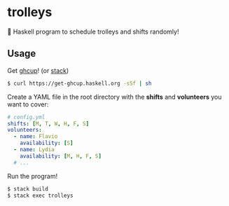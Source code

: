 # trolleys

🛒 Haskell program to schedule trolleys and shifts randomly!

## Usage

Get [ghcup](https://www.haskell.org/ghcup/)! (or [stack](https://docs.haskellstack.org/en/stable/README/))

```sh
$ curl https://get-ghcup.haskell.org -sSf | sh
```

Create a YAML file in the root directory with the **shifts** and **volunteers** you want to cover:

```yaml
# config.yml
shifts: [M, T, W, H, F, S]
volunteers:
  - name: Flavio
    availability: [S]
  - name: Lydia
    availability: [M, H, F, S]
  # ...
```

Run the program!

```sh
$ stack build
$ stack exec trolleys
```
